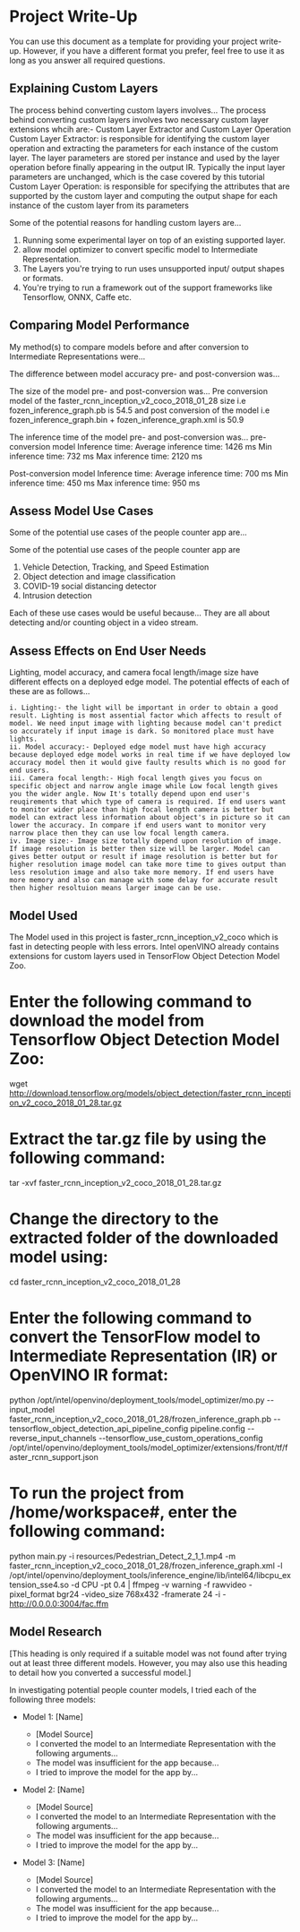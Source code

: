 # Project Write-Up

You can use this document as a template for providing your project write-up. However, if you
have a different format you prefer, feel free to use it as long as you answer all required
questions.

## Explaining Custom Layers

The process behind converting custom layers involves...
The process behind converting custom layers involves two necessary custom layer extensions whcih are:- Custom Layer Extractor and Custom Layer Operation
Custom Layer Extractor: is responsible for identifying the custom layer operation and extracting the parameters for each instance of the custom layer. The layer parameters are stored per instance and used by the layer operation before finally appearing in the output IR. Typically the input layer parameters are unchanged, which is the case covered by this tutorial
Custom Layer Operation: is responsible for specifying the attributes that are supported by the custom layer and computing the output shape for each instance of the custom layer from its parameters


Some of the potential reasons for handling custom layers are...
1. Running some experimental layer on top of an existing supported layer.
2. allow model optimizer to convert specific model to Intermediate Representation.
3. The Layers you're trying to run uses unsupported input/ output shapes or formats.
4. You're trying to run a framework out of the support frameworks like Tensorflow, ONNX, Caffe etc.

## Comparing Model Performance

My method(s) to compare models before and after conversion to Intermediate Representations
were...

The difference between model accuracy pre- and post-conversion was...

The size of the model pre- and post-conversion was...
Pre conversion model of the faster_rcnn_inception_v2_coco_2018_01_28 size i.e fozen_inference_graph.pb is 54.5 and  post conversion of the model i.e fozen_inference_graph.bin + fozen_inference_graph.xml is 50.9

The inference time of the model pre- and post-conversion was...
pre-conversion model Inference time: 
Average inference time: 1426 ms
Min inference time:  732 ms
Max inference time: 2120 ms 

Post-conversion model Inference time:
Average inference time: 700 ms 
Min inference time: 450 ms 
Max inference time: 950 ms

## Assess Model Use Cases

Some of the potential use cases of the people counter app are...

Some of the potential use cases of the people counter app are

   1. Vehicle Detection, Tracking, and Speed Estimation
   2. Object detection and image classification
   3. COVID-19 social distancing detector
   4. Intrusion detection

Each of these use cases would be useful because...
 They are all about detecting and/or counting object in a video stream.

## Assess Effects on End User Needs

Lighting, model accuracy, and camera focal length/image size have different effects on a
deployed edge model. The potential effects of each of these are as follows...

    i. Lighting:- the light will be important in order to obtain a good result. Lighting is most assential factor which affects to result of model. We need input image with lighting because model can't predict so accurately if input image is dark. So monitored place must have lights.
    ii. Model accuracy:- Deployed edge model must have high accuracy because deployed edge model works in real time if we have deployed low accuracy model then it would give faulty results which is no good for end users.
    iii. Camera focal length:- High focal length gives you focus on specific object and narrow angle image while Low focal length gives you the wider angle. Now It's totally depend upon end user's reuqirements that which type of camera is required. If end users want to monitor wider place than high focal length camera is better but model can extract less information about object's in picture so it can lower the accuracy. In compare if end users want to monitor very narrow place then they can use low focal length camera.
    iv. Image size:- Image size totally depend upon resolution of image. If image resolution is better then size will be larger. Model can gives better output or result if image resolution is better but for higher resolution image model can take more time to gives output than less resolution image and also take more memory. If end users have more memory and also can manage with some delay for accurate result then higher resoltuion means larger image can be use.

## Model Used
The Model used in this project is faster_rcnn_inception_v2_coco which is fast in detecting people with less errors. Intel openVINO already contains extensions for custom layers used in TensorFlow Object Detection Model Zoo.

# Enter the following command to download the model from Tensorflow Object Detection Model Zoo:

wget http://download.tensorflow.org/models/object_detection/faster_rcnn_inception_v2_coco_2018_01_28.tar.gz

# Extract the tar.gz file by using the following command:

tar -xvf faster_rcnn_inception_v2_coco_2018_01_28.tar.gz

# Change the directory to the extracted folder of the downloaded model using:

cd faster_rcnn_inception_v2_coco_2018_01_28

# Enter the following command to convert the TensorFlow model to Intermediate Representation (IR) or OpenVINO IR format:

python /opt/intel/openvino/deployment_tools/model_optimizer/mo.py --input_model faster_rcnn_inception_v2_coco_2018_01_28/frozen_inference_graph.pb --tensorflow_object_detection_api_pipeline_config pipeline.config --reverse_input_channels --tensorflow_use_custom_operations_config /opt/intel/openvino/deployment_tools/model_optimizer/extensions/front/tf/faster_rcnn_support.json

# To run the project from /home/workspace#, enter the following command:

python main.py -i resources/Pedestrian_Detect_2_1_1.mp4 -m faster_rcnn_inception_v2_coco_2018_01_28/frozen_inference_graph.xml -l /opt/intel/openvino/deployment_tools/inference_engine/lib/intel64/libcpu_extension_sse4.so -d CPU -pt 0.4 | ffmpeg -v warning -f rawvideo -pixel_format bgr24 -video_size 768x432 -framerate 24 -i - http://0.0.0.0:3004/fac.ffm

## Model Research

[This heading is only required if a suitable model was not found after trying out at least three
different models. However, you may also use this heading to detail how you converted 
a successful model.]

In investigating potential people counter models, I tried each of the following three models:

- Model 1: [Name]
  - [Model Source]
  - I converted the model to an Intermediate Representation with the following arguments...
  - The model was insufficient for the app because...
  - I tried to improve the model for the app by...
  
- Model 2: [Name]
  - [Model Source]
  - I converted the model to an Intermediate Representation with the following arguments...
  - The model was insufficient for the app because...
  - I tried to improve the model for the app by...

- Model 3: [Name]
  - [Model Source]
  - I converted the model to an Intermediate Representation with the following arguments...
  - The model was insufficient for the app because...
  - I tried to improve the model for the app by...
